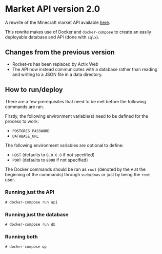 # Market API version 2.0

A rewrite of the Minecraft market API available [here](https://github.com/MinesoftCC/market-api). 

This rewrite makes use of Docker and `docker-compose` to create an easily deployable database and API (done with `sqlx`).

## Changes from the previous version

- Rocket-rs has been replaced by Actix Web
- The API now instead communicates with a database rather than reading and writing to a JSON file in a data directory.

## How to run/deploy
There are a few prerequisites that need to be met before the following commands are ran.

Firstly, the following environment variable(s) need to be defined for the process to work:
- `POSTGRES_PASSWORD`
- `DATABASE_URL`

The following environment variables are optional to define:

- `HOST` (defaults to `0.0.0.0` if not specified)
- `PORT` (defaults to `8000` if not specified)

The Docker commands should be ran as `root` (denoted by the `#` at the beginning of the commands) through `sudo`/`doas` or just by being the `root` user.

### Running just the API
`# docker-compose run api`

### Running just the database
`# docker-compose run db`

### Running both
`# docker-compose up`
